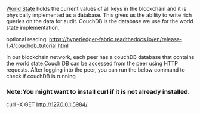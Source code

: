 [World State](https://hyperledger-fabric.readthedocs.io/en/release-1.4/ledger/ledger.html#world-state) holds the current values of all keys in the blockchain and it is physically implemented as a database. This gives us the ability to write rich queries on the data for audit. CouchDB is the database we use for the world state implementation.  

optional reading: https://hyperledger-fabric.readthedocs.io/en/release-1.4/couchdb_tutorial.html

In our blockchain network, each peer has a couchDB database that contains the world state.Couch DB can be accessed from the peer using HTTP requests. After logging into the peer, you can run the below command to check if couchDB is running. 
### Note:You might want to install curl if it is not already installed.

curl -X GET http://127.0.0.1:5984/



